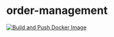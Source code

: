 # order-management

[![Build and Push Docker Image](https://github.com/prabhuwk/order-management/actions/workflows/main.yaml/badge.svg)](https://github.com/prabhuwk/order-management/actions/workflows/main.yaml)
